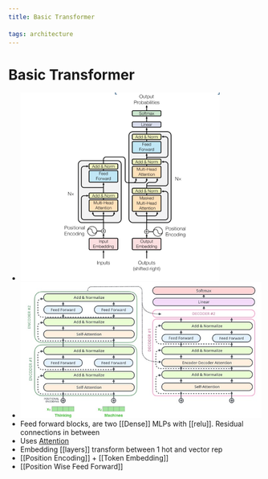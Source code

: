 ```yaml
---
title: Basic Transformer

tags: architecture 
---
```


# Basic Transformer
- ![im](assets/Pasted%20image%2020220307183126.png)
- ![](assets/Pasted%20image%2020220621164717.jpg)
- Feed forward blocks, are two [[Dense]] MLPs with [[relu]]. Residual connections in between
- Uses [Attention](Attention.md)
- Embedding [[layers]] transform between 1 hot and vector rep
- [[Position Encoding]] + [[Token Embedding]]
- [[Position Wise Feed Forward]]


